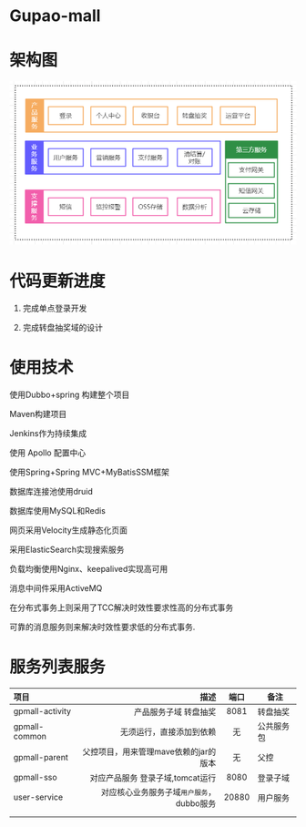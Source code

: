 # Gupao-mall


# 架构图

![架构图](架构图.png)


# 代码更新进度

1. 完成单点登录开发

2. 完成转盘抽奖域的设计


# 使用技术
使用Dubbo+spring 构建整个项目

Maven构建项目

Jenkins作为持续集成

使用 Apollo 配置中心

使用Spring+Spring MVC+MyBatisSSM框架

数据库连接池使用druid

数据库使用MySQL和Redis

网页采用Velocity生成静态化页面

采用ElasticSearch实现搜索服务

负载均衡使用Nginx、keepalived实现高可用

消息中间件采用ActiveMQ

在分布式事务上则采用了TCC解决时效性要求性高的分布式事务

可靠的消息服务则来解决时效性要求低的分布式事务.

# 服务列表服务

| 项目      |  描述 | 端口 | 备注  |
| :-------- | --------:| :--: | ---- |
| gpmall-activity | 产品服务子域 转盘抽奖 | 8081 |  转盘抽奖 |
| gpmall-common | 无须运行，直接添加到依赖 |  无  |  公共服务包  |
| gpmall-parent | 父控项目，用来管理mave依赖的jar的版本 | 无 | 父控  |
| gpmall-sso  | 对应产品服务 登录子域,tomcat运行 | 8080 | 登录子域 |
| user-service | 对应核心业务服务子域`用户服务`，dubbo服务 | 20880 | 用户服务 |
|       |     |   |   |
|       |     |   |   |

